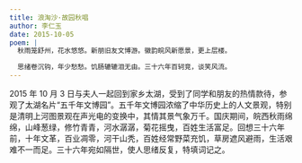 ```yaml
---
title: 浪淘沙·故园秋唱
author: 李仁玉
date: 2015-10-05
poem: |
  秋雨笼舒州，花水悠悠。新朋旧友文博游。徽韵皖风新愿景，更上层楼。

  思绪卷沉钩，年少愁愁。饥肠辘辘泪无由。三十六年百轲竞，谈笑风流。
---
```


2015 年 10 月 3 日与夫人一起回到家乡太湖，受到了同学和朋友的热情款待，参观了太湖名片“五千年文博园”。五千年文博园浓缩了中华历史上的人文景观，特别是清明上河图景观在声光电的变换中，其情其景气象万千。国庆期间，皖西秋雨绵绵，山峰葱绿，修竹青青，河水潺潺，菊花摇曳，百姓生活富足。回想三十六年前，十年文革，百业凋零，河干山秃，百姓经常野菜充饥，草房遮风避雨，生活艰难不一而足。三十六年宛如隔世，使人思绪反复，特填词记之。
